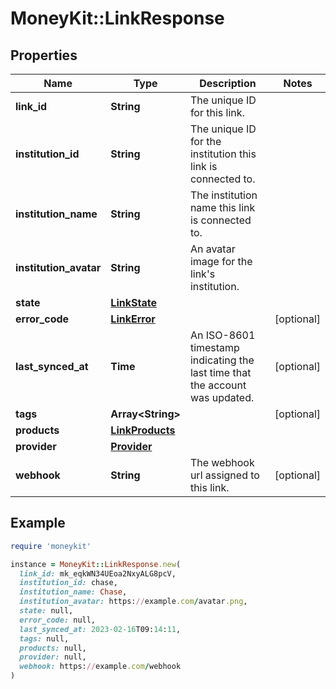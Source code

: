 # MoneyKit::LinkResponse

## Properties

| Name | Type | Description | Notes |
| ---- | ---- | ----------- | ----- |
| **link_id** | **String** | The unique ID for this link. |  |
| **institution_id** | **String** | The unique ID for the institution this link is connected to. |  |
| **institution_name** | **String** | The institution name this link is connected to. |  |
| **institution_avatar** | **String** | An avatar image for the link&#39;s institution. |  |
| **state** | [**LinkState**](LinkState.md) |  |  |
| **error_code** | [**LinkError**](LinkError.md) |  | [optional] |
| **last_synced_at** | **Time** | An ISO-8601 timestamp indicating the last time that the account was updated. | [optional] |
| **tags** | **Array&lt;String&gt;** |  | [optional] |
| **products** | [**LinkProducts**](LinkProducts.md) |  |  |
| **provider** | [**Provider**](Provider.md) |  |  |
| **webhook** | **String** | The webhook url assigned to this link. | [optional] |

## Example

```ruby
require 'moneykit'

instance = MoneyKit::LinkResponse.new(
  link_id: mk_eqkWN34UEoa2NxyALG8pcV,
  institution_id: chase,
  institution_name: Chase,
  institution_avatar: https://example.com/avatar.png,
  state: null,
  error_code: null,
  last_synced_at: 2023-02-16T09:14:11,
  tags: null,
  products: null,
  provider: null,
  webhook: https://example.com/webhook
)
```

